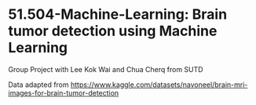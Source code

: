 # 51.504-Machine-Learning: Brain tumor detection using Machine Learning

Group Project with Lee Kok Wai and Chua Cherq from SUTD

Data adapted from https://www.kaggle.com/datasets/navoneel/brain-mri-images-for-brain-tumor-detection
